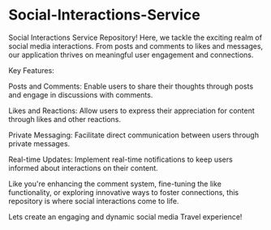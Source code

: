 # Social-Interactions-Service
Social Interactions Service Repository! Here, we tackle the exciting realm of social media interactions. From posts and comments to likes and messages, our application thrives on meaningful user engagement and connections.

Key Features:

Posts and Comments: Enable users to share their thoughts through posts and engage in discussions with comments.

Likes and Reactions: Allow users to express their appreciation for content through likes and other reactions.

Private Messaging: Facilitate direct communication between users through private messages.

Real-time Updates: Implement real-time notifications to keep users informed about interactions on their content.

Like you're enhancing the comment system, fine-tuning the like functionality, or exploring innovative ways to foster connections, 
this repository is where social interactions come to life. 

Lets create an engaging and dynamic social media Travel experience!

